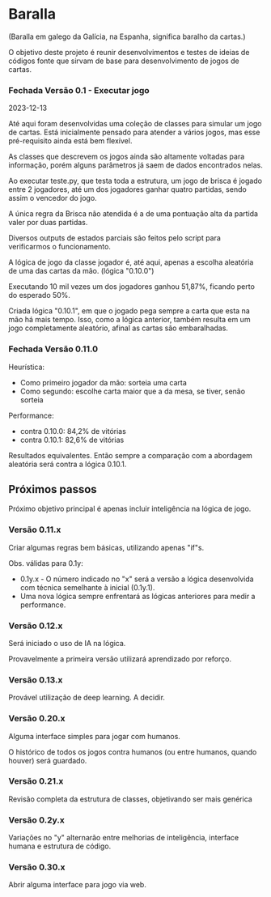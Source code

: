 # Baralla

(Baralla em galego da Galícia, na Espanha, significa baralho da cartas.)

O objetivo deste projeto é reunir desenvolvimentos e testes de ideias de códigos fonte que sirvam de base para desenvolvimento de jogos de cartas.

### Fechada Versão 0.1 - Executar jogo

2023-12-13

Até aqui foram desenvolvidas uma coleção de classes para simular um jogo de cartas. Está inicialmente pensado para atender a vários jogos, mas esse pré-requisito ainda está bem flexível.

As classes que descrevem os jogos ainda são altamente voltadas para informação, porém alguns parâmetros já saem de dados encontrados nelas.

Ao executar teste.py, que testa toda a estrutura, um jogo de brisca é jogado entre 2 jogadores, até um dos jogadores ganhar quatro partidas, sendo assim o vencedor do jogo.

A única regra da Brisca não atendida é a de uma pontuação alta da partida valer por duas partidas.

Diversos outputs de estados parciais são feitos pelo script para verificarmos o funcionamento.

A lógica de jogo da classe jogador é, até aqui, apenas a escolha aleatória de uma das cartas da mão. (lógica "0.10.0")

Executando 10 mil vezes um dos jogadores ganhou 51,87%, ficando perto do esperado 50%.

Criada lógica "0.10.1", em que o jogado pega sempre a carta que esta na mão há mais tempo. Isso, como a lógica anterior, também resulta em um jogo completamente aleatório, afinal as cartas são embaralhadas.

### Fechada Versão 0.11.0

Heurística:
- Como primeiro jogador da mão: sorteia uma carta
- Como segundo: escolhe carta maior que a da mesa, se tiver, senão sorteia

Performance:
- contra 0.10.0: 84,2% de vitórias
- contra 0.10.1: 82,6% de vitórias

Resultados equivalentes. Então sempre a comparação com a abordagem aleatória será contra a lógica 0.10.1.

## Próximos passos

Próximo objetivo principal é apenas incluir inteligência na lógica de jogo.

### Versão 0.11.x

Criar algumas regras bem básicas, utilizando apenas "if"s.

Obs. válidas para 0.1y:
- 0.1y.x - O número indicado no "x" será a versão a lógica desenvolvida com técnica semelhante à inicial (0.1y.1).
- Uma nova lógica sempre enfrentará as lógicas anteriores para medir a performance.

### Versão 0.12.x

Será iniciado o uso de IA na lógica.

Provavelmente a primeira versão utilizará aprendizado por reforço.

### Versão 0.13.x

Provável utilização de deep learning. A decidir.

### Versão 0.20.x

Alguma interface simples para jogar com humanos.

O histórico de todos os jogos contra humanos (ou entre humanos, quando houver) será guardado.

### Versão 0.21.x

Revisão completa da estrutura de classes, objetivando ser mais genérica

### Versão 0.2y.x

Variações no "y" alternarão entre melhorias de inteligência, interface humana e estrutura de código.

### Versão 0.30.x

Abrir alguma interface para jogo via web.
